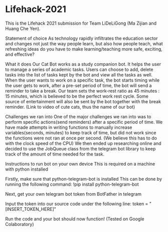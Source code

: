 # Lifehack-2021

This is the Lifehack 2021 submission for Team LiDeLiGong (Ma Zijian and Huang Che Yen).

Statement of choice
As technology rapidly infiltrates the education sector and changes not just the way people learn, but also how people teach, what refreshing ideas do you have to make learning/teaching more safe, exciting, and effective?

What it does
Our Cat Bot works as a study companion bot. It helps the user to manage a series of academic tasks. Users can choose to add, delete tasks into the list of tasks kept by the bot and view all the tasks as well. When the user wants to work on a specific task, the bot starts timing while the user gets to work, after a pre-set period of time, the bot will send a reminder to take a break. Our team sets the work-rest ratio as 45 minutes : 15 minutes, which is believed to be the perfect work rest cycle. Some source of entertainment will also be sent by the bot together with the break reminder. (Link to video of cute cats, thus the name of our bot)

Challenges we ran into
One of the major challenges we ran into was to perform specific actions(send reminders) after a specific period of time. We have made attempts in writing functions to manually increase variables(seconds, minutes) to keep track of time, but did not work since the functions were not ran at once per second. (We believe this has to do with the clock speed of the CPU) We then ended up researching online and decided to use the JobQueue class from the telegram bot library to keep track of the amount of time needed for the task.

Instructions to run bot on your own device
This is required on a machine with python installed

Firstly, make sure that python-telegram-bot is installed This can be done by running the following command: !pip install python-telegram-bot

Next, get your own telegram bot token from BotFather in telegram

Input the token into our source code under the following line: token = "[INSERT_TOKEN_HERE]"

Run the code and your bot should now function! (Tested on Google Colaboratory)
